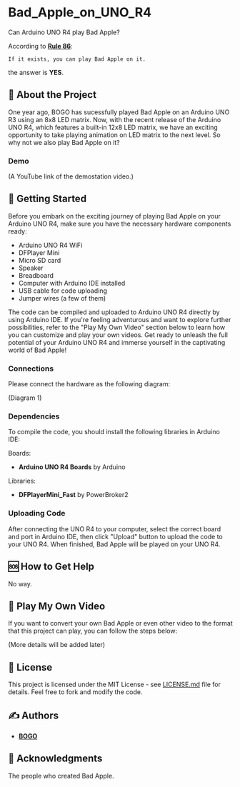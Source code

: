 # Bad_Apple_on_UNO_R4

Can Arduino UNO R4 play Bad Apple?

According to **[Rule 86](https://www.urbandictionary.com/define.php?term=Rule%2086)**: 
```
If it exists, you can play Bad Apple on it.
```
the answer is **YES**.

## 🧐 About the Project

One year ago, BOGO has sucessfully played Bad Apple on an Arduino UNO R3 using an 8x8 LED matrix. Now, with the recent release of the Arduino UNO R4, which features a built-in 12x8 LED matrix, we have an exciting opportunity to take playing animation on LED matrix to the next level. So why not we also play Bad Apple on it?

### Demo

(A YouTube link of the demostation video.)

## 🏁 Getting Started

Before you embark on the exciting journey of playing Bad Apple on your Arduino UNO R4, make sure you have the necessary hardware components ready:

* Arduino UNO R4 WiFi
* DFPlayer Mini
* Micro SD card
* Speaker
* Breadboard
* Computer with Arduino IDE installed
* USB cable for code uploading
* Jumper wires (a few of them)

The code can be compiled and uploaded to Arduino UNO R4 directly by using Arduino IDE. If you're feeling adventurous and want to explore further possibilities, refer to the "Play My Own Video" section below to learn how you can customize and play your own videos. Get ready to unleash the full potential of your Arduino UNO R4 and immerse yourself in the captivating world of Bad Apple!

### Connections

Please connect the hardware as the following diagram:

(Diagram 1)

### Dependencies

To compile the code, you should install the following libraries in Arduino IDE:

Boards:

* **Arduino UNO R4 Boards** by Arduino

Libraries:

* **DFPlayerMini_Fast** by PowerBroker2

### Uploading Code

After connecting the UNO R4 to your computer, select the correct board and port in Arduino IDE, then click "Upload" button to upload the code to your UNO R4. When finished, Bad Apple will be played on your UNO R4.

## 🆘 How to Get Help

No way.

## 🎥 Play My Own Video

If you want to convert your own Bad Apple or even other video to the format that this project can play, you can follow the steps below:

(More details will be added later)

## 📃 License

This project is licensed under the MIT License - see [LICENSE.md](LICENSE.md) file for details. Feel free to fork and modify the code.

## ✍️ Authors

* **[BOGO](https://youtu.be/dQw4w9WgXcQ)**

## 🎉 Acknowledgments

The people who created Bad Apple.

